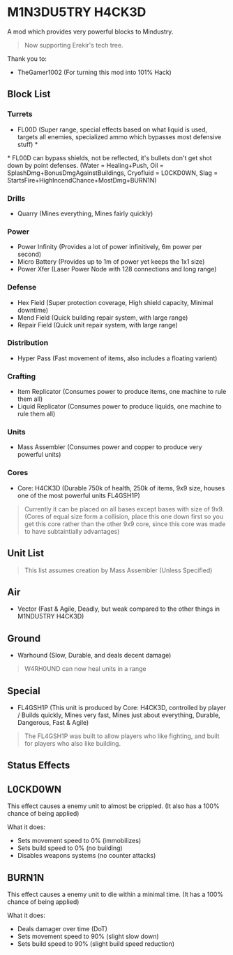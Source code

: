 # M1N3DU5TRY H4CK3D

A mod which provides very powerful blocks to Mindustry.

> Now supporting Erekir's tech tree.

Thank you to:
- TheGamer1002 (For turning this mod into 101% Hack)

## Block List

### Turrets

* FL00D (Super range, special effects based on what liquid is used, targets all enemies, specialized ammo which bypasses most defensive stuff) \*

\* FL00D can bypass shields, not be reflected, it's bullets don't get shot down by point defenses. (Water = Healing+Push, Oil = SplashDmg+BonusDmgAgainstBuildings, Cryofluid = L0CKD0WN, Slag = StartsFire+HighIncendChance+MostDmg+BURN1N)

### Drills

* Quarry (Mines everything, Mines fairly quickly)

### Power

* Power Infinity (Provides a lot of power infinitively, 6m power per second)
* Micro Battery (Provides up to 1m of power yet keeps the 1x1 size)
* Power Xfer (Laser Power Node with 128 connections and long range)

### Defense

* Hex Field (Super protection coverage, High shield capacity, Minimal downtime)
* Mend Field (Quick building repair system, with large range)
* Repair Field (Quick unit repair system, with large range)

### Distribution

* Hyper Pass (Fast movement of items, also includes a floating varient)

### Crafting


* Item Replicator (Consumes power to produce items, one machine to rule them all)
* Liquid Replicator (Consumes power to produce liquids, one machine to rule them all)

### Units

* Mass Assembler (Consumes power and copper to produce very powerful units)

### Cores

* Core: H4CK3D (Durable 750k of health, 250k of items, 9x9 size, houses one of the most powerful units FL4GSH1P)

> Currently it can be placed on all bases except bases with size of 9x9. (Cores of equal size form a collision, place this one down first so you get this core rather than the other 9x9 core, since this core was made to have subtaintially advantages)

## Unit List

> This list assumes creation by Mass Assembler (Unless Specified)

## Air

* Vector (Fast & Agile, Deadly, but weak compared to the other things in M1NDU5TRY H4CK3D)

## Ground

* Warhound (Slow, Durable, and deals decent damage)

> W4RH0UND can now heal units in a range

## Special

* FL4GSH1P (This unit is produced by Core: H4CK3D, controlled by player / Builds quickly, Mines very fast, Mines just about everything, Durable, Dangerous, Fast & Agile)

> The FL4GSH1P was built to allow players who like fighting, and built for players who also like building.

## Status Effects

## L0CKD0WN

This effect causes a enemy unit to almost be crippled. (It also has a 100% chance of being applied)

What it does:

* Sets movement speed to 0% (immobilizes)
* Sets build speed to 0% (no building)
* Disables weapons systems (no counter attacks)

## BURN1N

This effect causes a enemy unit to die within a minimal time. (It has a 100% chance of being applied)

What it does:

* Deals damager over time (DoT)
* Sets movement speed to 90% (slight slow down)
* Sets build speed to 90% (slight build speed reduction)

